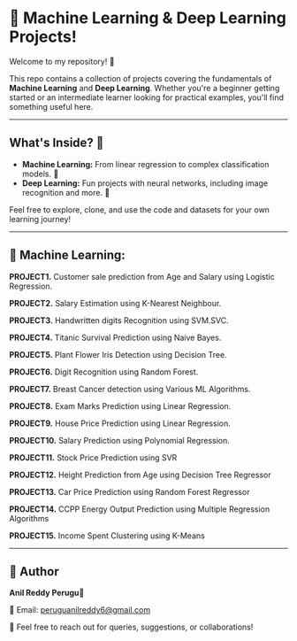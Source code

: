 # 🤖 Machine Learning & Deep Learning Projects!

Welcome to my repository! 👋

This repo contains a collection of projects covering the fundamentals of **Machine Learning** and **Deep Learning**. Whether you're a beginner getting started or an intermediate learner looking for practical examples, you'll find something useful here.

---

## What's Inside? 📂

* **Machine Learning:** From linear regression to complex classification models. 🧠
* **Deep Learning:** Fun projects with neural networks, including image recognition and more. 🚀
  
Feel free to explore, clone, and use the code and datasets for your own learning journey!

---

## 🧬 Machine Learning:

**PROJECT1.** Customer sale prediction from Age and Salary using Logistic Regression.

**PROJECT2.** Salary Estimation using K-Nearest Neighbour.

**PROJECT3.** Handwritten digits Recognition using SVM.SVC.

**PROJECT4.** Titanic Survival Prediction using Naive Bayes.

**PROJECT5.** Plant Flower Iris Detection using Decision Tree.

**PROJECT6.** Digit Recognition using Random Forest.

**PROJECT7.** Breast Cancer detection using Various ML Algorithms.

**PROJECT8.** Exam Marks Prediction using Linear Regression.

**PROJECT9.** House Price Prediction using Linear Regression.

**PROJECT10.** Salary Prediction using Polynomial Regression.

**PROJECT11.** Stock Price Prediction using SVR

**PROJECT12.** Height Prediction from Age using Decision Tree Regressor

**PROJECT13.** Car Price Prediction using Random Forest Regressor

**PROJECT14.** CCPP Energy Output Prediction using Multiple Regression Algorithms

**PROJECT15.** Income Spent Clustering using K-Means

---

## 📇 Author

**Anil Reddy Perugu💝**

📧 Email: peruguanilreddy6@gmail.com

📍 Feel free to reach out for queries, suggestions, or collaborations!

